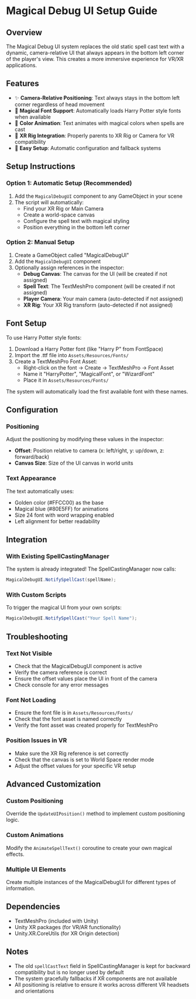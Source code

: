 # Magical Debug UI Setup Guide

## Overview
The Magical Debug UI system replaces the old static spell cast text with a dynamic, camera-relative UI that always appears in the bottom left corner of the player's view. This creates a more immersive experience for VR/XR applications.

## Features
- ✨ **Camera-Relative Positioning**: Text always stays in the bottom left corner regardless of head movement
- 🎨 **Magical Font Support**: Automatically loads Harry Potter style fonts when available
- 🌟 **Color Animation**: Text animates with magical colors when spells are cast
- 🎯 **XR Rig Integration**: Properly parents to XR Rig or Camera for VR compatibility
- 🔧 **Easy Setup**: Automatic configuration and fallback systems

## Setup Instructions

### Option 1: Automatic Setup (Recommended)
1. Add the `MagicalDebugUI` component to any GameObject in your scene
2. The script will automatically:
   - Find your XR Rig or Main Camera
   - Create a world-space canvas
   - Configure the spell text with magical styling
   - Position everything in the bottom left corner

### Option 2: Manual Setup
1. Create a GameObject called "MagicalDebugUI"
2. Add the `MagicalDebugUI` component
3. Optionally assign references in the inspector:
   - **Debug Canvas**: The canvas for the UI (will be created if not assigned)
   - **Spell Text**: The TextMeshPro component (will be created if not assigned)
   - **Player Camera**: Your main camera (auto-detected if not assigned)
   - **XR Rig**: Your XR Rig transform (auto-detected if not assigned)

## Font Setup
To use Harry Potter style fonts:

1. Download a Harry Potter font (like "Harry P" from FontSpace)
2. Import the .ttf file into `Assets/Resources/Fonts/`
3. Create a TextMeshPro Font Asset:
   - Right-click on the font → Create → TextMeshPro → Font Asset
   - Name it "HarryPotter", "MagicalFont", or "WizardFont"
   - Place it in `Assets/Resources/Fonts/`

The system will automatically load the first available font with these names.

## Configuration

### Positioning
Adjust the positioning by modifying these values in the inspector:
- **Offset**: Position relative to camera (x: left/right, y: up/down, z: forward/back)
- **Canvas Size**: Size of the UI canvas in world units

### Text Appearance
The text automatically uses:
- Golden color (#FFCC00) as the base
- Magical blue (#80E5FF) for animations
- Size 24 font with word wrapping enabled
- Left alignment for better readability

## Integration

### With Existing SpellCastingManager
The system is already integrated! The SpellCastingManager now calls:
```csharp
MagicalDebugUI.NotifySpellCast(spellName);
```

### With Custom Scripts
To trigger the magical UI from your own scripts:
```csharp
MagicalDebugUI.NotifySpellCast("Your Spell Name");
```

## Troubleshooting

### Text Not Visible
- Check that the MagicalDebugUI component is active
- Verify the camera reference is correct
- Ensure the offset values place the UI in front of the camera
- Check console for any error messages

### Font Not Loading
- Ensure the font file is in `Assets/Resources/Fonts/`
- Check that the font asset is named correctly
- Verify the font asset was created properly for TextMeshPro

### Position Issues in VR
- Make sure the XR Rig reference is set correctly
- Check that the canvas is set to World Space render mode
- Adjust the offset values for your specific VR setup

## Advanced Customization

### Custom Positioning
Override the `UpdateUIPosition()` method to implement custom positioning logic.

### Custom Animations
Modify the `AnimateSpellText()` coroutine to create your own magical effects.

### Multiple UI Elements
Create multiple instances of the MagicalDebugUI for different types of information.

## Dependencies
- TextMeshPro (included with Unity)
- Unity XR packages (for VR/AR functionality)
- Unity.XR.CoreUtils (for XR Origin detection)

## Notes
- The old `spellCastText` field in SpellCastingManager is kept for backward compatibility but is no longer used by default
- The system gracefully fallbacks if XR components are not available
- All positioning is relative to ensure it works across different VR headsets and orientations 